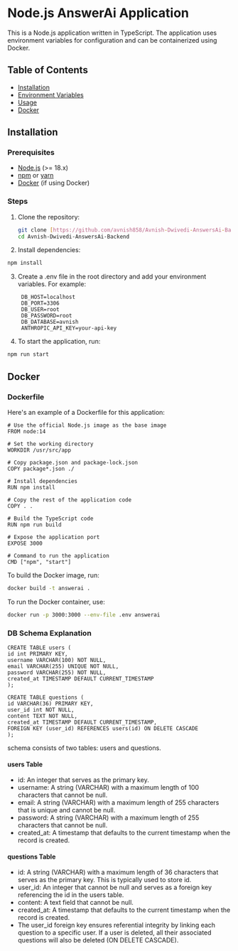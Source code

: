 # Node.js AnswerAi Application

This is a Node.js application written in TypeScript. The application uses environment variables for configuration and can be containerized using Docker.

## Table of Contents

- [Installation](#installation)
- [Environment Variables](#environment-variables)
- [Usage](#usage)
- [Docker](#docker)

## Installation

### Prerequisites

- [Node.js](https://nodejs.org/) (>= 18.x)
- [npm](https://www.npmjs.com/) or [yarn](https://yarnpkg.com/)
- [Docker](https://www.docker.com/) (if using Docker)

### Steps

1. Clone the repository:

   ```bash
   git clone [https://github.com/avnish858/Avnish-Dwivedi-AnswersAi-Backend](https://github.com/avnish858/Avnish-Dwivedi-AnswersAi-Backend).git
   cd Avnish-Dwivedi-AnswersAi-Backend

2. Install dependencies:

  ```bash
  npm install
  ```
3. Create a .env file in the root directory and add your environment variables. For example:
   
   ```
    DB_HOST=localhost
    DB_PORT=3306
    DB_USER=root
    DB_PASSWORD=root
    DB_DATABASE=avnish
    ANTHROPIC_API_KEY=your-api-key
   
   ```
4. To start the application, run:

  ```bash
  npm run start

  ```

## Docker
### Dockerfile

Here's an example of a Dockerfile for this application:

```
# Use the official Node.js image as the base image
FROM node:14

# Set the working directory
WORKDIR /usr/src/app

# Copy package.json and package-lock.json
COPY package*.json ./

# Install dependencies
RUN npm install

# Copy the rest of the application code
COPY . .

# Build the TypeScript code
RUN npm run build

# Expose the application port
EXPOSE 3000

# Command to run the application
CMD ["npm", "start"]

```

To build the Docker image, run:

```bash
docker build -t answerai .

```

To run the Docker container, use:

```bash
docker run -p 3000:3000 --env-file .env answerai

```
### DB Schema Explanation

```
CREATE TABLE users (
id int PRIMARY KEY,
username VARCHAR(100) NOT NULL,
email VARCHAR(255) UNIQUE NOT NULL,
password VARCHAR(255) NOT NULL,
created_at TIMESTAMP DEFAULT CURRENT_TIMESTAMP
);

CREATE TABLE questions (
id VARCHAR(36) PRIMARY KEY,
user_id int NOT NULL,
content TEXT NOT NULL,
created_at TIMESTAMP DEFAULT CURRENT_TIMESTAMP,
FOREIGN KEY (user_id) REFERENCES users(id) ON DELETE CASCADE
);

```

schema consists of two tables: users and questions.

#### users Table
- id: An integer that serves as the primary key.
- username: A string (VARCHAR) with a maximum length of 100 characters that cannot be null.
- email: A string (VARCHAR) with a maximum length of 255 characters that is unique and cannot be null.
- password: A string (VARCHAR) with a maximum length of 255 characters that cannot be null.
- created_at: A timestamp that defaults to the current timestamp when the record is created.

#### questions Table
- id: A string (VARCHAR) with a maximum length of 36 characters that serves as the primary key. This is typically used to store id.
- user_id: An integer that cannot be null and serves as a foreign key referencing the id in the users table.
- content: A text field that cannot be null.
- created_at: A timestamp that defaults to the current timestamp when the record is created.
- The user_id foreign key ensures referential integrity by linking each question to a specific user. If a user is deleted,    all their associated questions will also be deleted (ON DELETE CASCADE).

